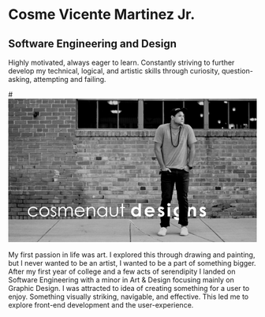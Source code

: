 # Cosme Vicente Martinez Jr.
## Software Engineering and Design
Highly motivated, always eager to learn. Constantly striving to further develop my technical, logical, and artistic skills through curiosity, question-asking, attempting and failing.

#![cosmeP](cosmePortrait.png)


My first passion in life was art. I explored this through drawing and painting, but I never wanted to be an artist, I wanted to be a part of something bigger. After my first year of college and a few acts of serendipity I landed on Software Engineering with a minor in Art & Design focusing mainly on Graphic Design. I was attracted to idea of creating something for a user to enjoy. Something visually striking, navigable, and effective. This led me to explore front-end development and the user-experience.
